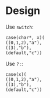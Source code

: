 # Design

Use `switch`:
```
case(char*, x)(
((0,1,2),"a"),
((3),"b"),
(default,"c"))
```

Use `?:`:
```
case(x)(
((0,1,2),"a"),
((3),"b"),
(default,"c"))
```

